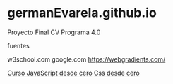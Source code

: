 # germanEvarela.github.io
Proyecto Final CV Programa 4.0

fuentes

w3school.com
google.com
https://webgradients.com/

[Curso JavaScript desde cero](https://www.youtube.com/watch?v=z95mZVUcJ-E)
[Css desde cero](https://www.youtube.com/watch?v=OWKXEJN67FE)
